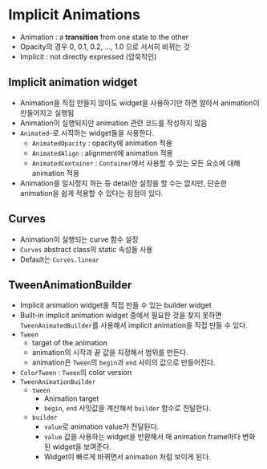 # Implicit Animations

- Animation : a **transition** from one state to the other
- Opacity의 경우 0, 0.1, 0.2, ..., 1.0 으로 서서히 바뀌는 것
- Implicit : not directly expressed (암묵적인)

## Implicit animation widget

- Animation을 직접 만들지 않아도 widget을 사용하기만 하면 알아서 animation이 만들어지고 실행됨
- Animation이 실행되지만 animation 관련 코드를 작성하지 않음
- `Animated~`로 시작하는 widget들을 사용한다.
  - `AnimatedOpacity` : opacity에 animation 적용
  - `AnimatedAlign` : alignment에 animation 적용
  - `AnimatedContainer` : `Container`에서 사용할 수 있는 모든 요소에 대해 animation 적용
- Animation을 일시정지 하는 등 detail한 설정을 할 수는 없지만, 단순한 animation을 쉽게 적용할 수 있다는 장점이 있다.

## Curves

- Animation이 실행되는 curve 함수 설정
- `Curves` abstract class의 static 속성들 사용
- Default는 `Curves.linear`

## TweenAnimationBuilder

- Implicit animation widget을 직접 만들 수 있는 builder widget
- Built-in implicit animation widget 중에서 필요한 것을 찾지 못하면 `TweenAnimatedBuilder`를 사용해서 implicit animation을 직접 만들 수 있다.
- `Tween`
  - target of the animation
  - animation의 시작과 끝 값을 지정해서 범위를 만든다.
  - animation은 `Tween`의 `begin`과 `end` 사이의 값으로 만들어진다.
- `ColorTween` : `Tween`의 color version
- `TweenAnimationBuilder`
  - `tween`
    - Animation target
    - `begin`, `end` 사잇값을 계산해서 `builder` 함수로 전달한다.
  - `builder`
    - `value`로 animation value가 전달된다.
    - `value` 값을 사용하는 widget을 반환해서 매 animation frame마다 변화된 widget을 보여준다.
    - Widget이 빠르게 바뀌면서 animation 처럼 보이게 된다.
